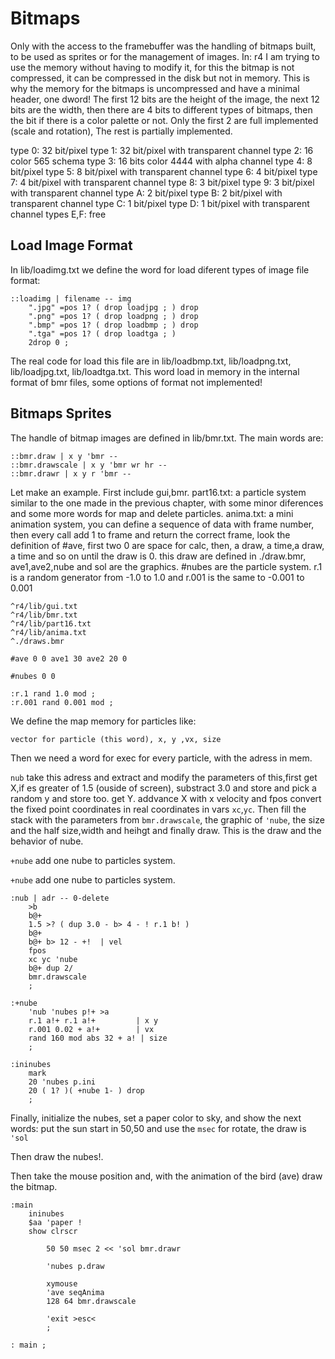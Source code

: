 # Bitmaps

Only with the access to the framebuffer was the handling of bitmaps built, to be used as sprites or for the management of images.
In: r4 I am trying to use the memory without having to modify it, for this the bitmap is not compressed, it can be compressed in the disk but not in memory. This is why the memory for the bitmaps is uncompressed and have a minimal header, one dword!
The first 12 bits are the height of the image, the next 12 bits are the width, then there are 4 bits to different types of bitmaps, then the bit if there is a color palette or not.
Only the first 2 are full implemented (scale and rotation), The rest is partially implemented.

type 0: 32 bit/pixel
type 1: 32 bit/pixel with transparent channel
type 2: 16 color 565 schema
type 3: 16 bits color 4444 with alpha channel
type 4: 8 bit/pixel
type 5: 8 bit/pixel with transparent channel
type 6: 4 bit/pixel
type 7: 4 bit/pixel with transparent channel
type 8: 3 bit/pixel
type 9: 3 bit/pixel with transparent channel
type A: 2 bit/pixel
type B: 2 bit/pixel with transparent channel
type C: 1 bit/pixel
type D: 1 bit/pixel with transparent channel
types E,F: free

## Load Image Format

In lib/loadimg.txt we define the word for load diferent types of image file format:

```
::loadimg | filename -- img
	".jpg" =pos 1? ( drop loadjpg ; ) drop
	".png" =pos 1? ( drop loadpng ; ) drop
	".bmp" =pos 1? ( drop loadbmp ; ) drop
	".tga" =pos 1? ( drop loadtga ; )
	2drop 0 ;
```

The real code for load this file are in lib/loadbmp.txt, lib/loadpng.txt, lib/loadjpg.txt, lib/loadtga.txt. This word load in memory in the internal format of bmr files, some options of format not implemented!

## Bitmaps Sprites

The handle of bitmap images are defined in lib/bmr.txt. The main words are:

```
::bmr.draw | x y 'bmr --
::bmr.drawscale | x y 'bmr wr hr --
::bmr.drawr | x y r 'bmr --
```

Let make an example. First include gui,bmr.
part16.txt: a particle system similar to the one made in the previous chapter, with some minor diferences and some more words for map and delete particles.
anima.txt: a mini animation system, you can define a sequence of data with frame number, then every call add 1 to frame and return the correct frame, look the definition of #ave, first two 0 are space for calc, then, a draw, a time,a draw, a time and so on until the draw is 0. this draw are defined in ./draw.bmr, ave1,ave2,nube and sol are the graphics.
#nubes are the particle system.
r.1 is a random generator from -1.0 to 1.0 and r.001 is the same to -0.001 to 0.001


```
^r4/lib/gui.txt
^r4/lib/bmr.txt
^r4/lib/part16.txt
^r4/lib/anima.txt
^./draws.bmr

#ave 0 0 ave1 30 ave2 20 0

#nubes 0 0

:r.1 rand 1.0 mod ;
:r.001 rand 0.001 mod ;
```

We define the map memory for particles like:

```
vector for particle (this word), x, y ,vx, size
```

Then we need a word for exec for every particle, with the adress in mem.

`nub` take this adress and extract and modify the parameters of this,first get X,if es greater of 1.5 (ouside of screen), substract 3.0 and store and pick a random y and store too. get Y.
addvance X with x velocity and fpos convert the fixed point coordinates in real coordinates in vars `xc`,`yc`. Then fill the stack with the parameters from `bmr.drawscale`, the graphic of `'nube`, the size and the half size,width and heihgt and finally draw.
This is the draw and the behavior of nube.

`+nube` add one nube to particles system.

`+nube` add one nube to particles system.

```
:nub | adr -- 0-delete
 	>b
	b@+
	1.5 >? ( dup 3.0 - b> 4 - ! r.1 b! )
	b@+
	b@+ b> 12 - +!	| vel
	fpos
	xc yc 'nube
	b@+ dup 2/
	bmr.drawscale
	;

:+nube
	'nub 'nubes p!+ >a
	r.1 a!+ r.1 a!+ 		| x y
	r.001 0.02 + a!+		| vx
	rand 160 mod abs 32 + a! | size
	;

:ininubes
	mark
	20 'nubes p.ini
	20 ( 1? )( +nube 1- ) drop
	;
```

Finally, initialize the nubes, set a paper color to sky, and show the next words:
put the sun start in 50,50 and use the `msec` for rotate, the draw is `'sol` 

Then draw the nubes!.

Then take the mouse position and, with the animation of the bird (ave) draw the bitmap.

```
:main
	ininubes
	$aa 'paper !
	show clrscr

		50 50 msec 2 << 'sol bmr.drawr

		'nubes p.draw

    	xymouse
    	'ave seqAnima
		128 64 bmr.drawscale

		'exit >esc<
		;

: main ;
```

